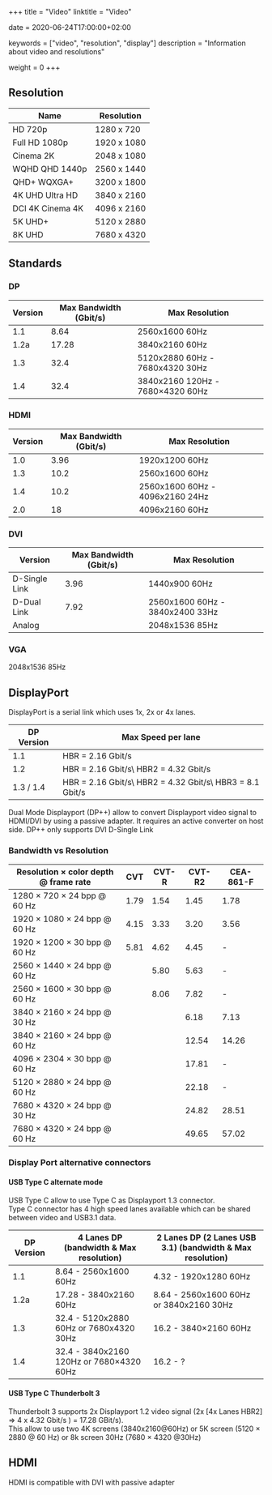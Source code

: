 +++
title = "Video"
linktitle = "Video"

date = 2020-06-24T17:00:00+02:00

keywords = ["video", "resolution", "display"]
description = "Information about video and resolutions"

weight = 0
+++

## Resolution

| Name             | Resolution  |
| ---------------- | ----------- |
| HD 720p          | 1280 x 720  |
| Full HD 1080p    | 1920 x 1080 |
| Cinema 2K        | 2048 x 1080 |
| WQHD QHD 1440p   | 2560 x 1440 |
| QHD+ WQXGA+      | 3200 x 1800 |
| 4K UHD Ultra HD  | 3840 x 2160 |
| DCI 4K Cinema 4K | 4096 x 2160 |
| 5K UHD+          | 5120 x 2880 |
| 8K UHD           | 7680 x 4320 |

## Standards

### DP

| Version | Max Bandwidth (Gbit/s) | Max Resolution                   |
| ------- | ---------------------- | -------------------------------- |
| 1.1     | 8.64                   | 2560x1600 60Hz                   |
| 1.2a    | 17.28                  | 3840x2160 60Hz                   |
| 1.3     | 32.4                   | 5120x2880 60Hz - 7680x4320 30Hz  |
| 1.4     | 32.4                   | 3840x2160 120Hz - 7680×4320 60Hz |

### HDMI

| Version | Max Bandwidth (Gbit/s) | Max Resolution                  |
| ------- | ---------------------- | ------------------------------- |
| 1.0     | 3.96                   | 1920x1200 60Hz                  |
| 1.3     | 10.2                   | 2560x1600 60Hz                  |
| 1.4     | 10.2                   | 2560x1600 60Hz - 4096x2160 24Hz |
| 2.0     | 18                     | 4096x2160 60Hz                  |

### DVI

| Version       | Max Bandwidth (Gbit/s) | Max Resolution                  |
| ------------- | ---------------------- | ------------------------------- |
| D-Single Link | 3.96                   | 1440x900 60Hz                   |
| D-Dual Link   | 7.92                   | 2560x1600 60Hz - 3840x2400 33Hz |
| Analog        |                        | 2048x1536 85Hz                  |

### VGA

2048x1536 85Hz

## DisplayPort

DisplayPort is a serial link which uses 1x, 2x or 4x lanes.

| DP Version | Max Speed per lane                                         |
| ---------- | ---------------------------------------------------------- |
| 1.1        | HBR = 2.16 Gbit/s                                          |
| 1.2        | HBR = 2.16 Gbit/s\\ HBR2 = 4.32 Gbit/s                     |
| 1.3 / 1.4  | HBR = 2.16 Gbit/s\\ HBR2 = 4.32 Gbit/s\\ HBR3 = 8.1 Gbit/s |

Dual Mode Displayport (DP++) allow to convert Displayport video signal to HDMI/DVI by using a passive adapter. It requires an active converter on host side. DP++ only supports DVI D-Single Link

### Bandwidth vs Resolution

| Resolution × color depth @ frame rate | CVT  | CVT-R | CVT-R2 | CEA-861-F |
| ------------------------------------- | ---- | ----- | ------ | --------- |
| 1280 × 720 × 24 bpp @ 60 Hz           | 1.79 | 1.54  | 1.45   | 1.78      |
| 1920 × 1080 × 24 bpp @ 60 Hz          | 4.15 | 3.33  | 3.20   | 3.56      |
| 1920 × 1200 × 30 bpp @ 60 Hz          | 5.81 | 4.62  | 4.45   | -         |
| 2560 × 1440 × 24 bpp @ 60 Hz          |      | 5.80  | 5.63   | -         |
| 2560 × 1600 × 30 bpp @ 60 Hz          |      | 8.06  | 7.82   | -         |
| 3840 × 2160 × 24 bpp @ 30 Hz          |      |       | 6.18   | 7.13      |
| 3840 × 2160 × 24 bpp @ 60 Hz          |      |       | 12.54  | 14.26     |
| 4096 × 2304 × 30 bpp @ 60 Hz          |      |       | 17.81  | -         |
| 5120 × 2880 × 24 bpp @ 60 Hz          |      |       | 22.18  | -         |
| 7680 × 4320 × 24 bpp @ 30 Hz          |      |       | 24.82  | 28.51     |
| 7680 × 4320 × 24 bpp @ 60 Hz          |      |       | 49.65  | 57.02     |

### Display Port alternative connectors

#### USB Type C alternate mode

USB Type C allow to use Type C as Displayport 1.3 connector.  
Type C connector has 4 high speed lanes available which can be shared between video and USB3.1 data.

| DP Version | 4 Lanes DP (bandwidth & Max resolution)  | 2 Lanes DP (2 Lanes USB 3.1) (bandwidth & Max resolution) |
| ---------- | ---------------------------------------- | --------------------------------------------------------- |
| 1.1        | 8.64 - 2560x1600 60Hz                    | 4.32 - 1920x1280 60Hz                                     |
| 1.2a       | 17.28 - 3840x2160 60Hz                   | 8.64 - 2560x1600 60Hz or 3840x2160 30Hz                   |
| 1.3        | 32.4 - 5120x2880 60Hz or 7680x4320 30Hz  | 16.2 - 3840×2160 60Hz                                     |
| 1.4        | 32.4 - 3840x2160 120Hz or 7680×4320 60Hz | 16.2 - ?                                                  |

#### USB Type C Thunderbolt 3

Thunderbolt 3 supports 2x Displayport 1.2 video signal (2x [4x Lanes HBR2] => 4 x 4.32 Gbit/s ) = 17.28 GBit/s).  
This allow to use two 4K screens (3840x2160@60Hz) or 5K screen (5120 × 2880 @ 60 Hz) or 8k screen 30Hz (7680 × 4320 @30Hz)

## HDMI

HDMI is compatible with DVI with passive adapter
